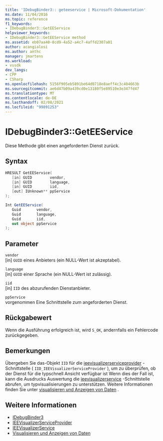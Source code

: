 ```yaml
---
title: 'IDebugBinder3:: geteeservice | Microsoft-Dokumentation'
ms.date: 11/04/2016
ms.topic: reference
f1_keywords:
- IDebugBinder3::GetEEService
helpviewer_keywords:
- IDebugBinder3::GetEEService method
ms.assetid: eb07aa40-8cd9-4a52-a4c7-4affd2307a01
author: acangialosi
ms.author: anthc
manager: jmartens
ms.workload:
- vssdk
dev_langs:
- CPP
- CSharp
ms.openlocfilehash: 5156f905eb5891be64d0718e8aeff4c3c404663b
ms.sourcegitcommit: ae6d47b09a439cd0e13180f5e89510e3e347fd47
ms.translationtype: MT
ms.contentlocale: de-DE
ms.lasthandoff: 02/08/2021
ms.locfileid: "99891253"
---
```

# <a name="idebugbinder3geteeservice"></a>IDebugBinder3::GetEEService
Diese Methode gibt einen angeforderten Dienst zurück.

## <a name="syntax"></a>Syntax

```cpp
HRESULT GetEEService(
   [in] GUID        vendor,
   [in] GUID        language,
   [in] GUID        iid,
   [out] IUnknown** ppService
);
```

```csharp
Int GetEEService(
   Guid       vendor,
   Guid       language,
   Guid       iid,
   out object ppService
);
```

## <a name="parameters"></a>Parameter
`vendor`\
[in] `GUID` eines Anbieters (ein NULL-Wert ist akzeptabel).

`language`\
[in] `GUID` einer Sprache (ein NULL-Wert ist zulässig).

`iid`\
[in] `IID` des abzurufenden Dienstanbieter.

`ppService`\
vorgenommen Eine Schnittstelle zum angeforderten Dienst.

## <a name="return-value"></a>Rückgabewert
 Wenn die Ausführung erfolgreich ist, wird `S_OK`, andernfalls ein Fehlercode zurückgegeben.

## <a name="remarks"></a>Bemerkungen
 Übergeben Sie das-Objekt `IID` für die [ieevisualizerserviceprovider](../../../extensibility/debugger/reference/ieevisualizerserviceprovider.md) -Schnittstelle ( `IID_IEEVisualizerServiceProvider` ), um zu überprüfen, ob der Dienst für die typschnell Ansicht verfügbar ist Wenn dies der Fall ist, kann die Ausdrucks Auswertung die [ieevisualizerservice](../../../extensibility/debugger/reference/ieevisualizerservice.md) -Schnittstelle abrufen, um typvisualisierungen zu unterstützen. Weitere Informationen finden Sie unter [visualisieren und Anzeigen von Daten](../../../extensibility/debugger/visualizing-and-viewing-data.md) .

## <a name="see-also"></a>Weitere Informationen
- [IDebugBinder3](../../../extensibility/debugger/reference/idebugbinder3.md)
- [IEEVisualizerServiceProvider](../../../extensibility/debugger/reference/ieevisualizerserviceprovider.md)
- [IEEVisualizerService](../../../extensibility/debugger/reference/ieevisualizerservice.md)
- [Visualisieren und Anzeigen von Daten](../../../extensibility/debugger/visualizing-and-viewing-data.md)
